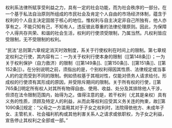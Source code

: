 权利系法律所赋享受利益之力，具有一定的社会功能，而为社会秩序的一部分。在一个基于私法自治原则所组成的市民社会及肯定个人自由的市场经济体制，蕴含于权利的个人自主决定固居于核心的地位。惟权利与自主决定非自己所独有，他人亦享有之，不能只知有己，不知有人，违反彼此尊重的法律伦理原则。因此，为保障个人得共存共荣、和谐的社会生活，权利的行使须受限制，乃属当然。凡权利皆应受限制，无不受限制的权利。

“民法”总则第六章规定消灭时效制度，系关于行使权利在时间上的限制。第七章规定权利之行使，其内容有二：一为关于权利行使本身的限制（[[第148条]]）；一为关于权利保护（自力救济）的限制（[[第149条]]、[[第150条]]、[[第151条]]、[[第152条]]）。在分别说明之前，须指出的是，个别权利得因其性质、法律规定或当事人的约定而受到不同的限制。例如债权基于其相对性，仅能对债务人请求给付。形成权的行使须有其形成的原因，并受除斥期间的限制。关于所有权的行使，[[第765条]]明定所有权人对其所有物得自由、使用、收益、处分及其排除他人干涉，但须在法令限制范围内，始得为之。值得注意的是，若干权利（尤其是亲权）具有义务的性质，须顾及特定人的利益，从而此等权利应受其义务关连的拘束，故[[第1090条]]规定：“父母之一方滥用其对于子女之权利时，法院得依他方、未成年子女、主管机关、社会福利机构或其他利害关系人之请求或依职权，为子女之利益，宣告停止其权利之全部或一部。”